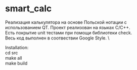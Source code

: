 # smart_calc
Реализация калькулятора на основе Польской нотации с использованием QT.
Проект реализован на языках С/C++. \
Есть покрытие unit тестами при помощи библиотеки check. \
Весь код выполнен в соотвествии Google Style. \

Installation: \
cd src \
make all \
make build
